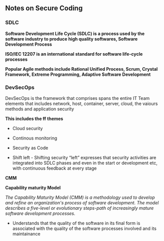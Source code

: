 ## Notes on Secure Coding



### SDLC



**Software Development Life Cycle (SDLC) is a process used by the software industry to produce high quality softwares,  Software Development Process**


**ISO/IEC 12207 is an international standard for software life-cycle processes**


**Popular Agile methods include Rational Unified Process, Scrum, Crystal Framework, Extreme Programming, Adaptive Software Development**


### DevSecOps

DevSecOps is the framework that comprises spans the entire IT Team elements that includes network, host, container, server, cloud, the vaiours methods and application security  

**This includes the ff themes**

* Cloud security
 
* Continous monitoring 

* Security as Code

* Shift left - Shifting security “left” expresses that security activities are integrated into SDLC phases and even in the start or development etc, with continuous feedback at every stage 

**CMM**

**Capability maturity Model**

_The Capability Maturity Model (CMM) is a methodology used to develop and refine an organization's process of software development. The model describes a five-level or evolutionary steps-path of increasingly mature software development processes._


* Understands that the quality of the software in its final form is associated with the quality of the software processes involved and its maintainance



